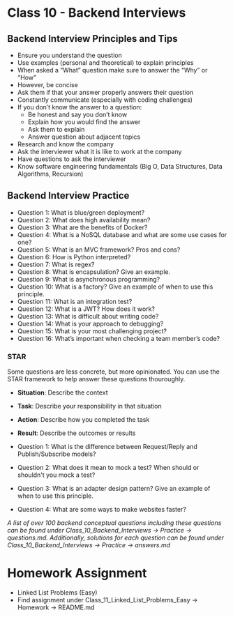 # Class 10 - Backend Interviews

## Backend Interview Principles and Tips
- Ensure you understand the question
- Use examples (personal and theoretical) to explain principles
- When asked a “What” question make sure to answer the “Why” or “How”
- However, be concise
- Ask them if that your answer properly answers their question
- Constantly communicate (especially with coding challenges)
- If you don’t know the answer to a question:
    - Be honest and say you don’t know
    - Explain how you would find the answer
    - Ask them to explain
    - Answer question about adjacent topics
- Research and know the company
- Ask the interviewer what it is like to work at the company
- Have questions to ask the interviewer
- Know software engineering fundamentals (Big O, Data Structures, Data Algorithms, Recursion)

## Backend Interview Practice

- Question 1: What is blue/green deployment?
- Question 2: What does high availability mean?
- Question 3: What are the benefits of Docker?
- Question 4: What is a NoSQL database and what are some use cases for one?
- Question 5: What is an MVC framework? Pros and cons?
- Question 6: How is Python interpreted?
- Question 7: What is regex?
- Question 8: What is encapsulation? Give an example.
- Question 9: What is asynchronous programming?
- Question 10: What is a factory? Give an example of when to use this principle.
- Question 11: What is an integration test?
- Question 12: What is a JWT? How does it work?
- Question 13: What is difficult about writing code?
- Question 14: What is your approach to debugging?
- Question 15: What is your most challenging project?
- Question 16: What’s important when checking a team member’s code?

### STAR
Some questions are less concrete, but more opinionated. You can use the STAR framework to help answer these questions thouroughly.
- **Situation**: Describe the context
- **Task**: Describe your responsibility in that situation
- **Action**: Describe how you completed the task
- **Result**: Describe the outcomes or results

- Question 1: What is the difference between Request/Reply and Publish/Subscribe models?
- Question 2: What does it mean to mock a test? When should or shouldn't you mock a test?
- Question 3: What is an adapter design pattern? Give an example of when to use this principle.
- Question 4: What are some ways to make websites faster?

*A list of over 100 backend conceptual questions including these questions can be found under Class_10_Backend_Interviews -> Practice -> questions.md. Additionally, solutions for each question can be found under Class_10_Backend_Interviews -> Practice -> answers.md*

# Homework Assignment
- Linked List Problems (Easy)
- Find assignment under Class_11_Linked_List_Problems_Easy -> Homework -> README.md